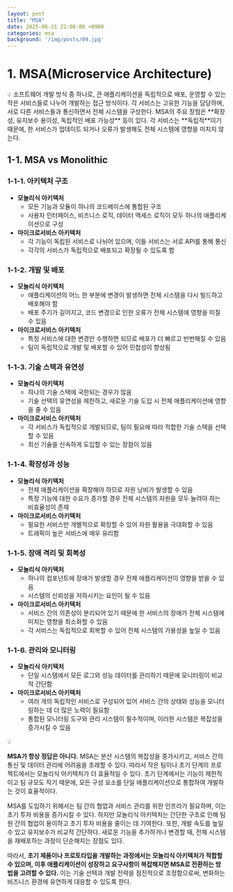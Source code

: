 ```yaml
---
layout: post
title: "MSA"
date: 2025-06-21 22:00:00 +0900
categories: msa
background: '/img/posts/09.jpg'
---
```


# 1. MSA(Microservice Architecture)

<aside>
💡 소프트웨어 개발 방식 중 하나로, 큰 애플리케이션을 독립적으로 배포, 운영할 수 있는 작은 서비스들로 나누어 개발하는 접근 방식이다. 각 서비스는 고유한 기능을 담당하며, 서로 다른 서비스들과 통신하면서 전체 시스템을 구성한다. MSA의 주요 장점은 **확장성, 유지보수 용이성, 독립적인 배포 가능성** 등이 있다. 각 서비스는 **독립적**이기 때문에, 한 서비스가 업데이트 되거나 오류가 발생해도 전체 시스템에 영향을 미치지 않는다.

</aside>

## 1-1. MSA vs Monolithic

### **1-1-1. 아키텍처 구조**

- **모놀리식 아키텍처**
    - 모든 기능과 모듈이 하나의 코드베이스에 통합된 구조
    - 사용자 인터페이스, 비즈니스 로직, 데이터 액세스 로직이 모두 하나의 애플리케이션으로 구성
- **마이크로서비스 아키텍처**
    - 각 기능이 독립된 서비스로 나뉘어 있으며, 이들 서비스는 서로 API를 통해 통신
    - 각각의 서비스가 독립적으로 배포되고 확장될 수 있도록 함

### **1-1-2. 개발 및 배포**

- **모놀리식 아키텍처**
    - 애플리케이션의 어느 한 부분에 변경이 발생하면 전체 시스템을 다시 빌드하고 배포해야 함
    - 배포 주기가 길어지고, 코드 변경으로 인한 오류가 전체 시스템에 영향을 미칠 수 있음
- **마이크로서비스 아키텍처**
    - 특정 서비스에 대한 변경만 수행하면 되므로 배포가 더 빠르고 빈번해질 수 있음
    - 팀이 독립적으로 개발 및 배포할 수 있어 민첩성이 향상됨

### **1-1-3. 기술 스택과 유연성**

- **모놀리식 아키텍처**
    - 하나의 기술 스택에 국한되는 경우가 많음
    - 기술 선택의 유연성을 제한하고, 새로운 기술 도입 시 전체 애플리케이션에 영향을 줄 수 있음
- **마이크로서비스 아키텍처**
    - 각 서비스가 독립적으로 개발되므로, 팀이 필요에 따라 적합한 기술 스택을 선택할 수 있음
    - 최신 기술을 신속하게 도입할 수 있는 장점이 있음

### **1-1-4. 확장성과 성능**

- **모놀리식 아키텍처**
    - 전체 애플리케이션을 확장해야 하므로 자원 낭비가 발생할 수 있음
    - 특정 기능에 대한 수요가 증가할 경우 전체 시스템의 자원을 모두 늘려야 하는 비효율성이 존재
- **마이크로서비스 아키텍처**
    - 필요한 서비스만 개별적으로 확장할 수 있어 자원 활용을 극대화할 수 있음
    - 트래픽이 높은 서비스에 매우 유리함

### **1-1-5. 장애 격리 및 회복성**

- **모놀리식 아키텍처**
    - 하나의 컴포넌트에 장애가 발생할 경우 전체 애플리케이션이 영향을 받을 수 있음
    - 시스템의 신뢰성을 저하시키는 요인이 될 수 있음
- **마이크로서비스 아키텍처**
    - 서비스 간의 의존성이 분리되어 있기 때문에 한 서비스의 장애가 전체 시스템에 미치는 영향을 최소화할 수 있음
    - 각 서비스는 독립적으로 회복할 수 있어 전체 시스템의 가용성을 높일 수 있음

### **1-1-6. 관리와 모니터링**

- **모놀리식 아키텍처**
    - 단일 시스템에서 모든 로그와 성능 데이터를 관리하기 때문에 모니터링이 비교적 간단함
- **마이크로서비스 아키텍처**
    - 여러 개의 독립적인 서비스로 구성되어 있어 서비스 간의 상태와 성능을 모니터링하는 데 더 많은 노력이 필요함
    - 통합된 모니터링 도구와 관리 시스템이 필수적이며, 이러한 시스템은 복잡성을 증가시킬 수 있음

<aside>
💡

**MSA가 항상 정답은 아니다.** MSA는 분산 시스템의 복잡성을 증가시키고, 서비스 간의 통신 및 데이터 관리에 어려움을 초래할 수 있다. 따라서 작은 팀이나 초기 단계의 프로젝트에서는 모놀리식 아키텍처가 더 효율적일 수 있다. 초기 단계에서는 기능이 제한적이고 팀 규모도 작기 때문에, 모든 구성 요소를 단일 애플리케이션으로 통합하여 개발하는 것이 효율적이다.

MSA를 도입하기 위해서는 팀 간의 협업과 서비스 관리를 위한 인프라가 필요하며, 이는 초기 투자 비용을 증가시킬 수 있다. 하지만 모놀리식 아키텍처는 간단한 구조로 인해 팀원 간의 협업이 용이하고 초기 투자 비용을 줄이는 데 기여한다. 또한, 개발 속도를 높일 수 있고 유지보수가 비교적 간단하다. 새로운 기능을 추가하거나 변경할 때, 전체 시스템을 재배포하는 과정이 단순해지는 장점도 있다.

따라서, **초기 제품이나 프로토타입을 개발하는 과정에서는 모놀리식 아키텍처가 적합할 수 있으며, 이후 애플리케이션이 성장하고 요구사항이 복잡해지면 MSA로 전환하는 방법을 고려할 수 있다.** 이는 기술 선택과 개발 전략을 점진적으로 조정함으로써, 변화하는 비즈니스 환경에 유연하게 대응할 수 있도록 한다.

</aside>